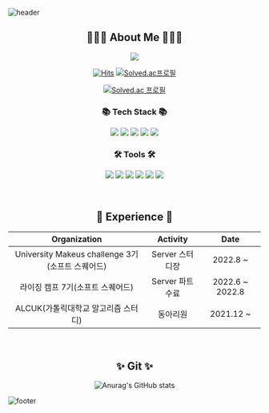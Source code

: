 ![header](https://capsule-render.vercel.app/api?type=slice&color=gradient&customColorList=6&height=130&text=Hello!👋&fontColor=32344c&animation=twinkling&rotate=8&fontAlign=75&fontAlignY=30)

<div align="center">
 <h2>🧑🏻‍💻 About Me 🧑🏻‍💻</h2>
 <p>
  <a href="https://velog.io/@simhani1">
   <img src="https://velog-readme-stats-git-develop-eungyeole.vercel.app/api/badge?name=Tech%20Blog"/>
  </a>
 </p>

[![Hits](https://hits.seeyoufarm.com/api/count/incr/badge.svg?url=https%3A%2F%2Fgithub.com%2Fsimhani1%2Fhit-counter&count_bg=%2379C83D&title_bg=%23555555&icon=&icon_color=%23E7E7E7&title=hits&edge_flat=false)](https://hits.seeyoufarm.com)
[![Solved.ac프로필](http://mazassumnida.wtf/api/mini/generate_badge?boj=simhani1)](https://solved.ac/simhani1)

[![Solved.ac 프로필](http://mazassumnida.wtf/api/v2/generate_badge?boj=simhani1)](https://solved.ac/simhani1)

</div>
<div align="center">
 <h3>📚 Tech Stack 📚</h3>
 <p align="center">
  <img src="https://img.shields.io/badge/Java-007396?style=flat&logo=Java&logoColor=white"/>
  <img src="https://img.shields.io/badge/C++-00599C?style=flat&logo=C%2B%2B&logoColor=white"/>
  <img src="https://img.shields.io/badge/C-A8B9CC?style=flat&logo=C&logoColor=white"/>
  <img src="https://img.shields.io/badge/SpringBoot-6DB33F?style=flat&logo=Spring&logoColor=white"/> 
  <img src="https://img.shields.io/badge/Mysql-4479A1?style=flat&logo=Mysql&logoColor=white"/>
 </p>
</div>
<div align="center">
 <h3>🛠 Tools 🛠</h3>
 <p align="center">
  <img src="https://img.shields.io/badge/aws-333664?style=flat&logo=amazon-aws&logoColor=white"/>
  <img src="https://img.shields.io/badge/Git-F05032?style=flat-square&logo=Git&logoColor=white"/>
  <img src="https://img.shields.io/badge/GitHub-181717?style=flat-square&logo=GitHub&logoColor=white"/>
  <img src="https://img.shields.io/badge/VSCode-007ACC?style=flat-square&logo=Visual Studio Code&logoColor=white"/>
  <img src="https://img.shields.io/badge/DataGrip-000000?style=flat-square&logo=DataGrip&logoColor=white"/>
  <img src="https://img.shields.io/badge/IntelliJ-000000?style=flat-square&logo=IntelliJ IDEA&logoColor=white"/>
 </p>
</div>
</br>
<div align="center">
 <h2 align="center">💫 Experience 💫</h2>
 
  |Organization|Activity|Date|
  |:---:|:---:|:---:|
  |University Makeus challenge 3기(소프트 스퀘어드)|Server 스터디장|2022.8 ~|
  |라이징 캠프 7기(소프트 스퀘어드)|Server 파트 수료|2022.6 ~ 2022.8|
  |ALCUK(가톨릭대학교 알고리즘 스터디)|동아리원|2021.12 ~|
 
</div>
</br>
<div align="center">
 <h2 align="center">✨ Git ✨</h2>
 
 ![Anurag's GitHub stats](https://github-readme-stats.vercel.app/api?username=simhani1&theme=swift&show_icons=true)
 
</div>

![footer](https://capsule-render.vercel.app/api?type=slice&color=gradient&customColorList=6&height=130&section=footer)
